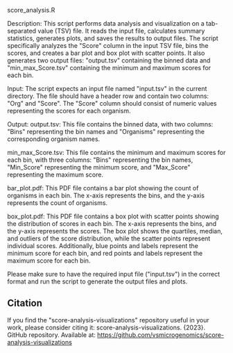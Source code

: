 score_analysis.R

Description:
This script performs data analysis and visualization on a tab-separated value (TSV) file. It reads the input file, calculates summary statistics, generates plots, and saves the results to output files. The script specifically analyzes the "Score" column in the input TSV file, bins the scores, and creates a bar plot and box plot with scatter points. It also generates two output files: "output.tsv" containing the binned data and "min_max_Score.tsv" containing the minimum and maximum scores for each bin.

Input:
The script expects an input file named "input.tsv" in the current directory. The file should have a header row and contain two columns: "Org" and "Score". The "Score" column should consist of numeric values representing the scores for each organism.

Output:
output.tsv: This file contains the binned data, with two columns: "Bins" representing the bin names and "Organisms" representing the corresponding organism names.

min_max_Score.tsv: This file contains the minimum and maximum scores for each bin, with three columns: "Bins" representing the bin names, "Min_Score" representing the minimum score, and "Max_Score" representing the maximum score.

bar_plot.pdf: This PDF file contains a bar plot showing the count of organisms in each bin. The x-axis represents the bins, and the y-axis represents the count of organisms.

box_plot.pdf: This PDF file contains a box plot with scatter points showing the distribution of scores in each bin. The x-axis represents the bins, and the y-axis represents the scores. The box plot shows the quartiles, median, and outliers of the score distribution, while the scatter points represent individual scores. Additionally, blue points and labels represent the minimum score for each bin, and red points and labels represent the maximum score for each bin.

Please make sure to have the required input file ("input.tsv") in the correct format and run the script to generate the output files and plots.

## Citation

If you find the "score-analysis-visualizations" repository useful in your work, please consider citing it:
score-analysis-visualizations. {2023}. GitHub repository. Available at: https://github.com/vsmicrogenomics/score-analysis-visualizations

